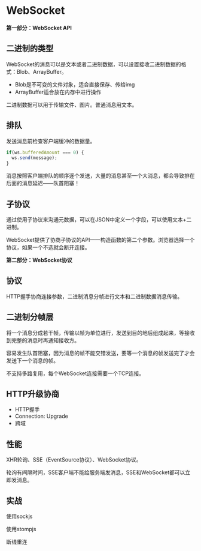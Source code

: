# WebSocket

**第一部分：WebSocket API**

## 二进制的类型
WebSocket的消息可以是文本或者二进制数据，可以设置接收二进制数据的格式：Blob、ArrayBuffer。
- Blob是不可变的文件对象，适合直接保存、传给img
- ArrayBuffer适合放在内存中进行操作

二进制数据可以用于传输文件、图片。普通消息用文本。

## 排队
发送消息前检查客户端缓冲的数据量。
```js
if(ws.bufferedAmount === 0) {
  ws.send(message);
}
```
消息按照客户端排队的顺序逐个发送，大量的消息甚至一个大消息，都会导致排在后面的消息延迟——队首阻塞！

## 子协议

通过使用子协议来沟通元数据，可以在JSON中定义一个字段，可以使用文本+二进制。

WebSocket提供了协商子协议的API——构造函数的第二个参数。浏览器选择一个协议，如果一个不选就会断开连接。

**第二部分：WebSocket协议**
## 协议
HTTP握手协商连接参数，二进制消息分帧进行文本和二进制数据消息传输。

## 二进制分帧层
将一个消息分成若干帧，传输以帧为单位进行，发送到目的地后组成起来，等接收到完整的消息时再通知接收方。

容易发生队首阻塞，因为消息的帧不能交错发送，要等一个消息的帧发送完了才会发送下一个消息的帧。

不支持多路复用，每个WebSocket连接需要一个TCP连接。

## HTTP升级协商

- HTTP握手
- Connection: Upgrade
- 跨域

## 性能

XHR轮询、SSE（EventSource协议）、WebSocket协议。

轮询有间隔时间，SSE客户端不能给服务端发消息，SSE和WebSocket都可以立即发消息。

## 实战

使用sockjs

使用stompjs

断线重连